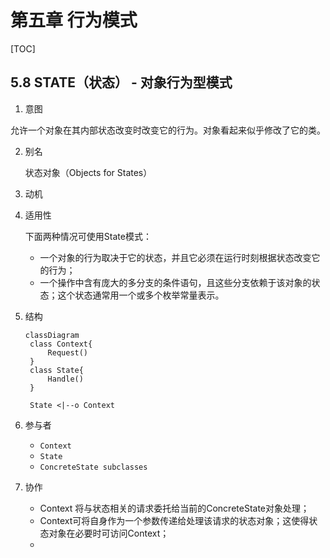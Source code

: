 # 第五章 行为模式

[TOC]



## 5.8 STATE（状态） - 对象行为型模式

1.  意图

   允许一个对象在其内部状态改变时改变它的行为。对象看起来似乎修改了它的类。

2. 别名

   状态对象（Objects for States）

3. 动机

4. 适用性

   下面两种情况可使用State模式：

   - 一个对象的行为取决于它的状态，并且它必须在运行时刻根据状态改变它的行为；
   - 一个操作中含有庞大的多分支的条件语句，且这些分支依赖于该对象的状态；这个状态通常用一个或多个枚举常量表示。

5. 结构

   ```mermaid
   classDiagram
   	class Context{
   		Request()
   	}
   	class State{
   		Handle()
   	}
   
   	State <|--o Context
   ```
   
6. 参与者

   - `Context`
   - `State`
   - `ConcreteState subclasses`

7. 协作

   - Context 将与状态相关的请求委托给当前的ConcreteState对象处理；
   - Context可将自身作为一个参数传递给处理该请求的状态对象；这使得状态对象在必要时可访问Context；
   - 